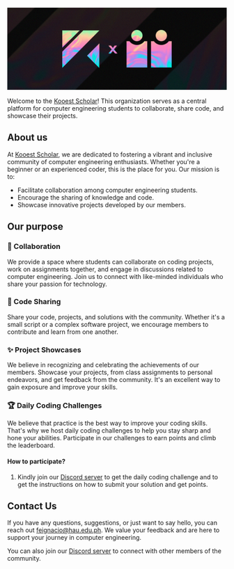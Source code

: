 ![kooest_scholar_v1](/assets/img/kooest_scholar_v1.png)

Welcome to the [Kooest Scholar](https://github.com/teamkooestscholar)! This organization serves as a central platform for computer engineering students to collaborate, share code, and showcase their projects.

## About us

At [Kooest Scholar](https://github.com/teamkooestscholar), we are dedicated to fostering a vibrant and inclusive community of computer engineering enthusiasts. Whether you're a beginner or an experienced coder, this is the place for you. Our mission is to:

- Facilitate collaboration among computer engineering students.
- Encourage the sharing of knowledge and code.
- Showcase innovative projects developed by our members.

## Our purpose

### 💪 Collaboration

We provide a space where students can collaborate on coding projects, work on assignments together, and engage in discussions related to computer engineering. Join us to connect with like-minded individuals who share your passion for technology.

### 🧩 Code Sharing

Share your code, projects, and solutions with the community. Whether it's a small script or a complex software project, we encourage members to contribute and learn from one another.

### ✨ Project Showcases

We believe in recognizing and celebrating the achievements of our members. Showcase your projects, from class assignments to personal endeavors, and get feedback from the community. It's an excellent way to gain exposure and improve your skills.

### 🏆 Daily Coding Challenges

We believe that practice is the best way to improve your coding skills. That's why we host daily coding challenges to help you stay sharp and hone your abilities. Participate in our challenges to earn points and climb the leaderboard.

#### How to participate?

1. Kindly join our [Discord server](https://discord.gg/3Qq8qQJ) to get the daily coding challenge and to get the instructions on how to submit your solution and get points.

## Contact Us

If you have any questions, suggestions, or just want to say hello, you can reach out [feignacio@hau.edu.ph](mailto:feignacio@hau.edu.ph). We value your feedback and are here to support your journey in computer engineering.

You can also join our [Discord server](https://discord.gg/3Qq8qQJ) to connect with other members of the community.
